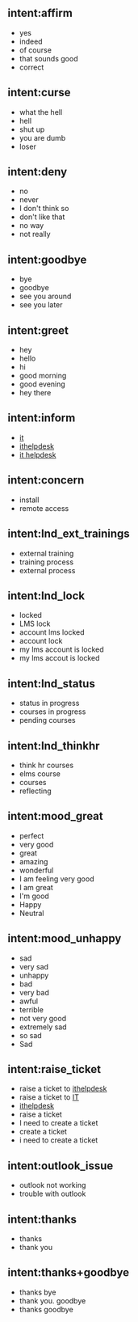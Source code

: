 ## intent:affirm
- yes
- indeed
- of course
- that sounds good
- correct

## intent:curse
- what the hell
- hell
- shut up
- you are dumb
- loser

## intent:deny
- no
- never
- I don't think so
- don't like that
- no way
- not really

## intent:goodbye
- bye
- goodbye
- see you around
- see you later

## intent:greet
- hey
- hello
- hi
- good morning
- good evening
- hey there

## intent:inform
- [it](ticket)
- [ithelpdesk](ticket)
- [it helpdesk](ticket)

## intent:concern
- install
- remote access

## intent:lnd_ext_trainings
- external training
- training process
- external process

## intent:lnd_lock
- locked
- LMS lock
- account lms locked
- account lock
- my lms account is locked
- my lms accout is locked

## intent:lnd_status
- status in progress
- courses in progress
- pending courses

## intent:lnd_thinkhr
- think hr courses
- elms course
- courses
- reflecting

## intent:mood_great
- perfect
- very good
- great
- amazing
- wonderful
- I am feeling very good
- I am great
- I'm good
- Happy
- Neutral

## intent:mood_unhappy
- sad
- very sad
- unhappy
- bad
- very bad
- awful
- terrible
- not very good
- extremely sad
- so sad
- Sad

## intent:raise_ticket
- raise a ticket to [ithelpdesk](ticket)
- raise a ticket to [IT](ticket)
- [ithelpdesk](ticket)
- raise a ticket
- I need to create a ticket
- create a ticket
- i need to create a ticket

## intent:outlook_issue
- outlook not working
- trouble with outlook

## intent:thanks
- thanks
- thank you

## intent:thanks+goodbye
- thanks bye
- thank you. goodbye
- thanks goodbye

